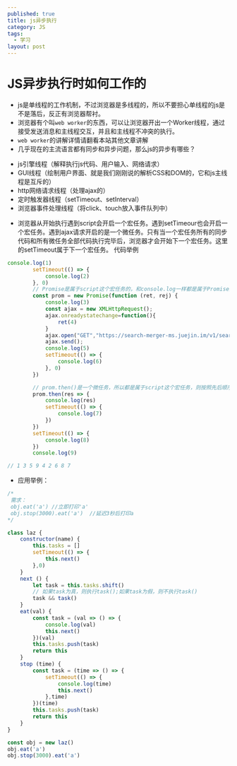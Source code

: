 ```yaml
---
published: true
title: js异步执行
category: JS
tags: 
  - 学习
layout: post
---
```


# JS异步执行时如何工作的

- js是单线程的工作机制，不过浏览器是多线程的，所以不要担心单线程的js是不是落后，反正有浏览器帮衬。
- 浏览器有个叫`web worker`的东西，可以让浏览器开出一个Worker线程，通过接受发送消息和主线程交互，并且和主线程不冲突的执行。
- `web worker`的讲解详情请翻看本站其他文章讲解
- 几乎现在的主流语言都有同步和异步问题，那么js的异步有哪些？
 + js引擎线程（解释执行js代码、用户输入、网络请求）
 + GUI线程（绘制用户界面、就是我们刚刚说的解析CSS和DOM的，它和js主线程是互斥的）
 + http网络请求线程（处理ajax的）
 + 定时触发器线程（setTimeout、setInterval）
 + 浏览器事件处理线程（将click、touch放入事件队列中）
- 浏览器从开始执行遇到script会开启一个宏任务。遇到setTimeour也会开启一个宏任务。遇到ajax请求开启的是一个微任务。只有当一个宏任务所有的同步代码和所有微任务全部代码执行完毕后，浏览器才会开始下一个宏任务。这里的setTimeout属于下一个宏任务。
代码举例
```javascript
console.log(1)
        setTimeout(() => {
            console.log(2)
        }, 0)
        // Promise是属于script这个宏任务的，和console.log一样都是属于Promise的
        const prom = new Promise(function (ret, rej) {
            console.log(3)
            const ajax = new XMLHttpRequest();
            ajax.onreadystatechange=function(){
            	ret(4)
            }
            ajax.open("GET","https://search-merger-ms.juejin.im/v1/search?query=ajax&page=0&raw_result=false&src=web",true);
            ajax.send();
            console.log(5)
            setTimeout(() => {
                console.log(6)
            }, 0)
        })

        // prom.then()是一个微任务，所以都是属于script这个宏任务，则按照先后顺序执行
        prom.then(res => {
            console.log(res)
            setTimeout(() => {
                console.log(7)
            })
        })
        setTimeout(() => {
            console.log(8)
        })
        console.log(9)

// 1 3 5 9 4 2 6 8 7
``` 
- 应用举例：
```javascript
/*
 需求：
 obj.eat('a') //立即打印'a'
 obj.stop(3000).eat('a')  //延迟3秒后打印a
*/

class laz {
	constructor(name) {
		this.tasks = []
		setTimeout(() => {
			this.next()
		},0)
	}
	next () {
		let task = this.tasks.shift()
		// 如果task为真，则执行task();如果task为假，则不执行task()
		task && task()
	}
	eat(val) {
		const task = (val => () => {
			console.log(val)
			this.next()
		})(val)
		this.tasks.push(task)
		return this
	}
	stop (time) {
		const task = (time => () => {
			setTimeout(() => {
				console.log(time)
				this.next()
			},time)
		})(time)
		this.tasks.push(task)
		return this
	}
}

const obj = new laz()
obj.eat('a')
obj.stop(3000).eat('a')
```

